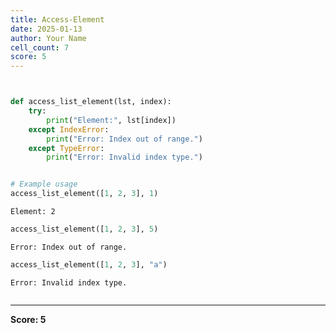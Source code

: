 ```yaml
---
title: Access-Element
date: 2025-01-13
author: Your Name
cell_count: 7
score: 5
---
```


```python


```


```python

```


```python
def access_list_element(lst, index):
    try:
        print("Element:", lst[index])
    except IndexError:
        print("Error: Index out of range.")
    except TypeError:
        print("Error: Invalid index type.")



```


```python
# Example usage
access_list_element([1, 2, 3], 1)

```

    Element: 2



```python
access_list_element([1, 2, 3], 5)

```

    Error: Index out of range.



```python
access_list_element([1, 2, 3], "a")
```

    Error: Invalid index type.



```python

```


---
**Score: 5**